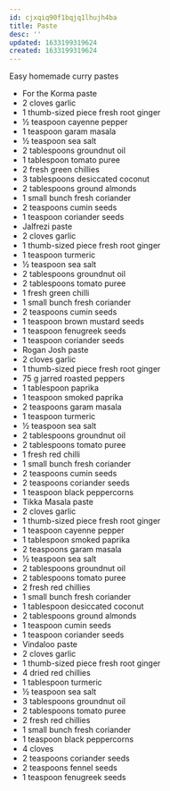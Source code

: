 ```yaml
---
id: cjxqiq90f1bqjq1lhujh4ba
title: Paste
desc: ''
updated: 1633199319624
created: 1633199319624
---
```


Easy homemade curry pastes
* For the Korma paste
* 2 cloves garlic
* 1 thumb-sized piece fresh root ginger
* ½ teaspoon cayenne pepper
* 1 teaspoon garam masala
* ½ teaspoon sea salt
* 2 tablespoons groundnut oil
* 1 tablespoon tomato puree
* 2 fresh green chillies
* 3 tablespoons desiccated coconut
* 2 tablespoons ground almonds
* 1 small bunch fresh coriander
* 2 teaspoons cumin seeds
* 1 teaspoon coriander seeds
* Jalfrezi paste
* 2 cloves garlic
* 1 thumb-sized piece fresh root ginger
* 1 teaspoon turmeric
* ½ teaspoon sea salt
* 2 tablespoons groundnut oil
* 2 tablespoons tomato puree
* 1 fresh green chilli
* 1 small bunch fresh coriander
* 2 teaspoons cumin seeds
* 1 teaspoon brown mustard seeds
* 1 teaspoon fenugreek seeds
* 1 teaspoon coriander seeds
* Rogan Josh paste
* 2 cloves garlic
* 1 thumb-sized piece fresh root ginger
* 75 g jarred roasted peppers
* 1 tablespoon paprika
* 1 teaspoon smoked paprika
* 2 teaspoons garam masala
* 1 teaspoon turmeric
* ½ teaspoon sea salt
* 2 tablespoons groundnut oil
* 2 tablespoons tomato puree
* 1 fresh red chilli
* 1 small bunch fresh coriander
* 2 teaspoons cumin seeds
* 2 teaspoons coriander seeds
* 1 teaspoon black peppercorns
* Tikka Masala paste
* 2 cloves garlic
* 1 thumb-sized piece fresh root ginger
* 1 teaspoon cayenne pepper
* 1 tablespoon smoked paprika
* 2 teaspoons garam masala
* ½ teaspoon sea salt
* 2 tablespoons groundnut oil
* 2 tablespoons tomato puree
* 2 fresh red chillies
* 1 small bunch fresh coriander
* 1 tablespoon desiccated coconut
* 2 tablespoons ground almonds
* 1 teaspoon cumin seeds
* 1 teaspoon coriander seeds
* Vindaloo paste
* 2 cloves garlic
* 1 thumb-sized piece fresh root ginger
* 4 dried red chillies
* 1 tablespoon turmeric
* ½ teaspoon sea salt
* 3 tablespoons groundnut oil
* 2 tablespoons tomato puree
* 2 fresh red chillies
* 1 small bunch fresh coriander
* 1 teaspoon black peppercorns
* 4 cloves
* 2 teaspoons coriander seeds
* 2 teaspoons fennel seeds
* 1 teaspoon fenugreek seeds
